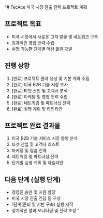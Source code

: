 "# TecAce 미국 시장 진출 전략 프로젝트 계획

## 프로젝트 목표
- 미국 시장에서 새로운 고객 발굴 및 네트워크 구축
- 효과적인 영업 전략 수립
- 실행 가능한 단계별 액션 플랜 개발

## 진행 상황
1. [완료] 프로젝트 폴더 생성 및 기본 계획 수립
2. [완료] 미국 B2B 기술 시장 조사
3. [완료] 타겟 산업 및 고객사 분석
4. [완료] 마케팅 및 영업 전략 수립
5. [완료] 네트워킹 및 파트너십 전략
6. [완료] 실행 계획 및 타임라인

## 프로젝트 완료 결과물
1. 미국 B2B 기술 서비스 시장 동향 분석
2. 타겟 산업 및 고객사 리스트
3. 마케팅 및 영업 전략
4. 네트워킹 및 파트너십 전략
5. 단계별 실행 계획 및 타임라인

## 다음 단계 (실행 단계)
- 경영진 승인 및 자원 할당
- 미국 시장 진출 전담 팀 구성
- 1단계(준비 및 기반 구축) 실행 시작
- 정기적인 성과 모니터링 및 전략 조정
" 
